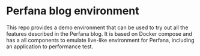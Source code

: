 Perfana blog environment
=========================

This repo provides a demo environment that can be used to try out all the features described in the Perfana blog. It is based on Docker compose and has a all components to emulate live-like environment for Perfana, including an application to performance test. 
